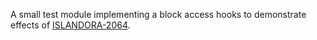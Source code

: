 A small test module implementing a block access hooks to demonstrate effects of [ISLANDORA-2064](https://jira.duraspace.org/browse/ISLANDORA-2064).
